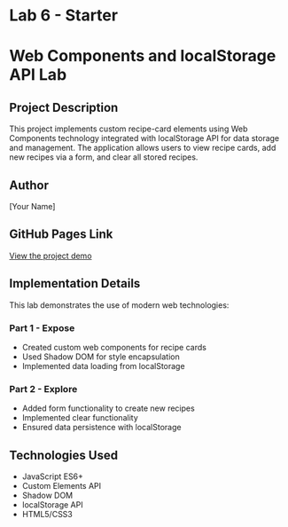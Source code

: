 # Lab 6 - Starter
# Web Components and localStorage API Lab

## Project Description
This project implements custom recipe-card elements using Web Components technology integrated with localStorage API for data storage and management. The application allows users to view recipe cards, add new recipes via a form, and clear all stored recipes.

## Author
[Your Name]

## GitHub Pages Link
[View the project demo](https://boscoliu0.github.io/Lab6_Starter/index.html)

## Implementation Details
This lab demonstrates the use of modern web technologies:

### Part 1 - Expose
- Created custom web components for recipe cards
- Used Shadow DOM for style encapsulation
- Implemented data loading from localStorage

### Part 2 - Explore
- Added form functionality to create new recipes
- Implemented clear functionality
- Ensured data persistence with localStorage

## Technologies Used
- JavaScript ES6+
- Custom Elements API
- Shadow DOM
- localStorage API
- HTML5/CSS3
